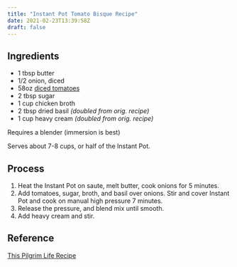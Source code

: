 ```yaml
---
title: "Instant Pot Tomato Bisque Recipe"
date: 2021-02-23T13:39:58Z
draft: false
---
```


## Ingredients

* 1 tbsp butter
* 1/2 onion, diced
* 58oz [diced tomatoes](https://www.costco.com/kirkland-signature-organic-diced-tomatoes%2C-14.5-oz%2C-8-count.product.100334857.html)
* 2 tbsp sugar
* 1 cup chicken broth
* 2 tbsp dried basil _(doubled from orig. recipe)_
* 1 cup heavy cream _(doubled from orig. recipe)_

Requires a blender (immersion is best)

Serves about 7-8 cups, or half of the Instant Pot.

## Process

1. Heat the Instant Pot on saute, melt butter, cook onions for 5 minutes.
1. Add tomatoes, sugar, broth, and basil over onions. Stir and cover Instant Pot
and cook on manual high pressure 7 minutes. 
1. Release the pressure, and blend mix until smooth.
1. Add heavy cream and stir.

## Reference

[This Pilgrim Life Recipe](https://www.thispilgrimlife.com/instant-pot-creamy-tomato-soup/)
